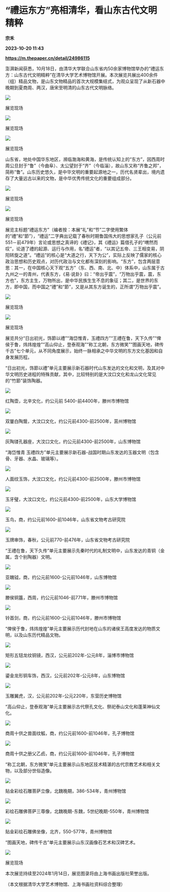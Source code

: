 # “禮运东方”亮相清华，看山东古代文明精粹
**宗禾**

**2023-10-20 11:43**

**https://m.thepaper.cn/detail/24986115**

澎湃新闻获悉，10月18日，由清华大学联合山东省内50余家博物馆举办的“禮运东方：山东古代文明精粹”在清华大学艺术博物馆开展。本次展览共展出400余件（组）精品文物，是山东文物精品的首次大规模集结式，为观众呈现了从新石器中晚期到夏商周、两汉，唐宋至明清的山东古代文明脉络。

![](https://imagecloud.thepaper.cn/thepaper/image/274/745/154.jpg)

展览现场

![](https://imagecloud.thepaper.cn/thepaper/image/274/745/606.jpg)

展览现场

![](https://imagecloud.thepaper.cn/thepaper/image/274/745/217.jpg)

展览现场

山东省，地处中国华东地区，濒临渤海和黄海，是传统认知上的“东方”，因西周时周公旦封于“鲁”（今曲阜）、太公望封于“齐”（今临淄），故山东又称“齐鲁之邦”，简称“鲁”。山东历史悠久，是中华文明的重要起源地之一，历代名贤辈出，境内遗存了大量远古以来的文物，是中华优秀传统文化的重要组成部分。

![](https://imagecloud.thepaper.cn/thepaper/image/274/745/215.jpg)

展览现场

![](https://imagecloud.thepaper.cn/thepaper/image/274/745/216.png)

展览现场

展览主标题“禮运东方”（编者按：本展“礼”和“节”二字使用繁体的“禮”和“節”），“禮运”二字典出记载了春秋时期鲁国伟大的思想家孔子（公元前551－前479年）言论或思想之真谛的《禮记》，其《禮运》篇借孔子的“喟然而叹”，论道了禮的起源、运行与作用，名“禮运”者，“以其记五帝、三王相变易，阴阳转旋之道”。“禮运”的核心是“大道之行，天下为公”，实际上反映了儒家的核心政治思想和历史观点，对历代政治与文化都有深刻的影响。“东方”，包含两层意思：其一，在中国核心天下观“五方”（东、西、南、北、中）体系中，山东属于古九州之一的青州，代表东方，《易·说卦》曰：“帝出乎震”，“万物出乎震，震，东方也”，东方主生，万物所出，是中华民族生生不息的象征；其二，是世界的东方，即中国，而中国之“禮”和“節”，又是从其东方诞生的，正所谓“万物出乎震”。

![](https://imagecloud.thepaper.cn/thepaper/image/274/745/222.jpg)

展览现场

![](https://imagecloud.thepaper.cn/thepaper/image/274/745/223.jpg)

展览现场

展览共分“日出初光，饰節以禮”“海岱惟青，玉禮四方”“王禮在鲁，天下久传”“俾侯于鲁，炜炜煌煌”“高山仰止，登泰观海”“称工北朝，东方微笑”“图画天地，碑传千古”七个单元，从不同角度展示，始终一脉相承之中华文明的东方文化基因和自身发展历程。

“日出初光，饰節以禮”单元主要展示新石器时代山东发达的文化和文明，及其对中华文明历史进程的特殊贡献，其中，比较特别的是大汶口文化和龙山文化常见的“竹節”装饰陶器。

![](https://imagecloud.thepaper.cn/thepaper/image/274/745/424.jpg)

红陶壶，北辛文化，约公元前 5400-前4400年，滕州市博物馆

![](https://imagecloud.thepaper.cn/thepaper/image/274/745/425.jpg)

双鋬白陶鬶，大汶口文化，约公元前4300-前2500年，莒州博物馆

![](https://imagecloud.thepaper.cn/thepaper/image/274/745/429.jpg)

灰陶镂孔器座，大汶口文化，约公元前4300-前2500年，山东博物馆

“海岱惟青 玉禮四方”单元主要展示新石器-战国时期山东发达的玉器文明（包含骨、牙器、水晶、玻璃等）。

![](https://imagecloud.thepaper.cn/thepaper/image/274/745/430.jpg)

人面纹玉饰，大汶口文化，约公元前4300-前2500年，滕州市博物馆

![](https://imagecloud.thepaper.cn/thepaper/image/274/745/431.jpg)

玉牙璧，大汶口文化，约公元前4300-前2500年，山东大学博物馆

![](https://imagecloud.thepaper.cn/thepaper/image/274/745/432.jpg)

玉鸟，商，约公元前1600-前1046年，山东省文物考古研究院

![](https://imagecloud.thepaper.cn/thepaper/image/274/745/433.jpg)

玉牌串饰，春秋，公元前770-前476年，山东省文物考古研究院

“王禮在鲁，天下久传”单元主要展示先秦时代的礼制文明中，山东发达的青铜（金属，含个别陶器）文明。

![](https://imagecloud.thepaper.cn/thepaper/image/274/745/451.png)

亚醜钺，商，约公元前1600-公元前1046年，山东博物馆

![](https://imagecloud.thepaper.cn/thepaper/image/274/745/453.jpg)

滕侯铜簋，西周，约公元前1046-前771年，滕州市博物馆

![](https://imagecloud.thepaper.cn/thepaper/image/274/745/452.jpg)

铃首剑，商，约公元前1600-公元前1046年，滕州市博物馆

“俾侯于鲁，炜炜煌煌”单元主要展示历代封地在山东的诸侯王高度发达的物质文明，以及山东历代精品文物。

![](https://imagecloud.thepaper.cn/thepaper/image/274/745/434.jpg)

矩形五钮龙纹铜镜，西汉，公元前202年-公元8年，淄博市博物馆

![](https://imagecloud.thepaper.cn/thepaper/image/274/745/435.jpg)

鎏金龙形铜车饰，西汉，公元前202年-公元8年，山东博物馆

![](https://imagecloud.thepaper.cn/thepaper/image/274/745/436.jpg)

玉雕翼虎，汉，公元前202年-公元220年，东营历史博物馆

“高山仰止，登泰观海”单元主要展示古代祭孔文化、祭祀泰山文化和蓬莱神仙文化。

![](https://imagecloud.thepaper.cn/thepaper/image/274/745/506.jpg)

商周十供之兽面纹觚，商，约公元前1600-前1046年，孔子博物馆

![](https://imagecloud.thepaper.cn/thepaper/image/274/745/507.jpg)

商周十供之册父乙卣，商，约公元前1600-前1046年，孔子博物馆

“称工北朝，东方微笑”单元主要展示山东地区技术精湛的古代宗教艺术和相关文物，以及部分世俗造像。

![](https://imagecloud.thepaper.cn/thepaper/image/274/745/552.jpg)

贴金彩绘石雕菩萨立像，北魏晚期，386-534年，青州博物馆

![](https://imagecloud.thepaper.cn/thepaper/image/274/745/553.jpg)

彩绘石雕佛菩萨三尊像，北魏晚期-东魏，5世纪晚期-550年，青州博物馆

![](https://imagecloud.thepaper.cn/thepaper/image/274/745/554.jpg)

贴金彩绘石雕佛坐像，北齐，550-577年，青州博物馆

“图画天地，碑传千古”单元主要展示山东汉画像石艺术和汉碑艺术。

![](https://imagecloud.thepaper.cn/thepaper/image/274/745/155.jpg)

展览现场

本次展览持续至2024年1月14日，展览图录将由上海书画出版社荣誉出版。

（本文根据清华大学艺术博物馆、上海书画社资料综合整理）